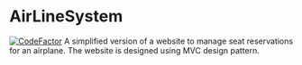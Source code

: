 # AirLineSystem
[![CodeFactor](https://www.codefactor.io/repository/github/mohamedmamdouh95/airlinesystem/badge/master)](https://www.codefactor.io/repository/github/mohamedmamdouh95/airlinesystem/overview/master)
A simplified version of a website to manage seat reservations for an airplane. The website is designed using MVC design pattern.
